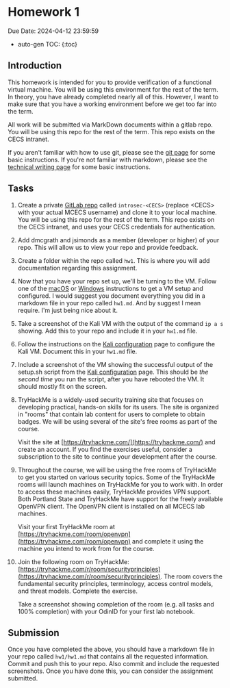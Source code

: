 # Homework 1

Due Date: 2024-04-12 23:59:59

* auto-gen TOC:
{:toc}

## Introduction

This homework is intended for you to provide verification of a functional virtual machine. You will be using this environment for the rest of the term. In theory, you have already completed nearly all of this. However, I want to make sure that you have a working environment before we get too far into the term.

All work will be submitted via MarkDown documents within a gitlab repo. You will be using this repo for the rest of the term. This repo exists on the CECS intranet.

If you aren't familiar with how to use git, please see the [git page](../git.md) for some basic instructions. If you're not familiar with markdown, please see the [technical writing page](../technical_writing.md) for some basic instructions.

## Tasks

1. Create a private [GitLab repo](https://gitlab.cecs.pdx.edu/) called `introsec-<CECS>` (replace \<CECS\> with your actual MCECS username) and clone it to your local machine. You will be using this repo for the rest of the term. This repo exists on the CECS intranet, and uses your CECS credentials for authentication.
1. Add dmcgrath and jsimonds as a member (developer or higher) of your repo. This will allow us to view your repo and provide feedback.
1. Create a folder within the repo called `hw1`. This is where you will add documentation regarding this assignment.
1. Now that you have your repo set up, we'll be turning to the VM. Follow one of the [macOS](../netsec/vms_on_macos.md) or [Windows](../netsec/hyper-v.md) instructions to get a VM setup and configured. I would suggest you document everything you did in a markdown file in your repo called `hw1.md`. And by suggest I mean require. I'm just being nice about it.
1. Take a screenshot of the Kali VM with the output of the command `ip a s` showing. Add this to your repo and include it in your `hw1.md` file.
1. Follow the instructions on the [Kali configuration](../netsec/linux_setup.md) page to configure the Kali VM. Document this in your `hw1.md` file.
1. Include a screenshot of the VM showing the successful output of the setup.sh script from the [Kali configuration](../netsec/linux_setup.md) page. This should be *the second time* you run the script, after you have rebooted the VM. It should mostly fit on the screen.
1. TryHackMe is a widely-used security training site that focuses on developing practical, hands-on skills for its users. The site is organized in "rooms" that contain lab content for users to complete to obtain badges. We will be using several of the site's free rooms as part of the course.

    Visit the site at [https://tryhackme.com/](https://tryhackme.com/) and create an account. If you find the exercises useful, consider a subscription to the site to continue your development after the course.
1. Throughout the course, we will be using the free rooms of TryHackMe to get you started on various security topics. Some of the TryHackMe rooms will launch machines on TryHackMe for you to work with. In order to access these machines easily, TryHackMe provides VPN support. Both Portland State and TryHackMe have support for the freely available OpenVPN client. The OpenVPN client is installed on all MCECS lab machines.

    Visit your first TryHackMe room at [https://tryhackme.com/room/openvpn](https://tryhackme.com/room/openvpn) and complete it using the machine you intend to work from for the course.

1. Join the following room on TryHackMe: [https://tryhackme.com/r/room/securityprinciples](https://tryhackme.com/r/room/securityprinciples). The room covers the fundamental security principles, terminology, access control models, and threat models. Complete the exercise.

    Take a screenshot showing completion of the room (e.g. all tasks and 100% completion) with your OdinID for your first lab notebook.

## Submission

Once you have completed the above, you should have a markdown file in your repo called `hw1/hw1.md` that contains all the requested information. Commit and push this to your repo. Also commit and include the requested screenshots. Once you have done this, you can consider the assignment submitted.
